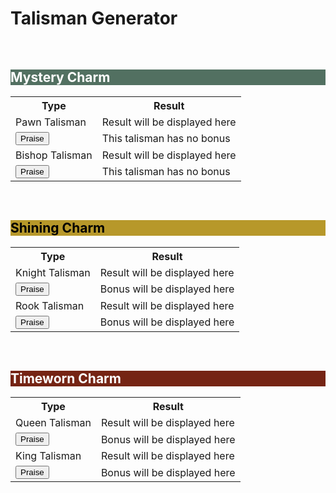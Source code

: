 <!DOCTYPE html>
<html lang="en">
<head>
    <meta charset="UTF-8">
    <meta name="viewport" content="width=device-width, initial-scale=1.0">
    <title>Talisman Generator</title>
    <link rel="stylesheet" href="style.css">
</head>
<body>
    <h1>Talisman Generator</h1>
    <br>
    <!-- Mystery Charm -->
    <h2 style="background-color: #527061; color: white;">Mystery Charm</h2>
    <table>
        <tr>
            <th class="type">Type</th>
            <th class="result-cell">Result</th>
        </tr>
        <tr>
            <td>Pawn Talisman</td>
            <td class="result" id="pawnResult">Result will be displayed here</td>
        </tr>
        <tr>
            <td class="button-cell"><button id="generatePawnButton">Praise</button></td>
            <td class="result" id="pawnBonus">This talisman has no bonus</td>
        </tr>
        <tr>
            <td>Bishop Talisman</td>
            <td class="result" id="bishopResult">Result will be displayed here</td>
        </tr>
        <tr>
            <td class="button-cell"><button id="generateBishopButton">Praise</button></td>
            <td class="result" id="bishopBonus">This talisman has no bonus</td>
        </tr>
    </table>
    <br>    
    <!-- Shining Charm -->
    <h2 style="background-color: #B7982A; color: black;">Shining Charm</h2>
    <table>
        <tr>
            <th class="type">Type</th>
            <th class="result-cell">Result</th>
        </tr>
        <tr>
            <td>Knight Talisman</td>
            <td class="result" id="knightResult">Result will be displayed here</td>
        </tr>
        <tr>
            <td class="button-cell"><button id="generateKnightButton">Praise</button></td>
            <td class="result" id="knightBonus">Bonus will be displayed here</td>
        </tr>
        <tr>
            <td>Rook Talisman</td>
            <td class="result" id="rookResult">Result will be displayed here</td>
        </tr>
        <tr>
            <td class="button-cell"><button id="generateRookButton">Praise</button></td>
            <td class="result" id="rookBonus">Bonus will be displayed here</td>
        </tr>
    </table>
    <br>    
    <!-- Timeworn Charm -->
    <h2 style="background-color: #752414; color: white;">Timeworn Charm</h2>
    <table>
        <tr>
            <th class="type">Type</th>
            <th class="result-cell">Result</th>
        </tr>
        <tr>
            <td>Queen Talisman</td>
            <td class="result" id="queenResult">Result will be displayed here</td>
        </tr>
        <tr>
            <td class="button-cell"><button id="generateQueenButton">Praise</button></td>
            <td class="result" id="queenBonus">Bonus will be displayed here</td>
        </tr>
        <tr>
            <td>King Talisman</td>
            <td class="result" id="kingResult">Result will be displayed here</td>
        </tr>
        <tr>
            <td class="button-cell"><button id="generateKingButton">Praise</button></td>
            <td class="result" id="kingBonus">Bonus will be displayed here</td>
        </tr>
    </table>
    <script src="MainSkillRandom.js"></script>
    <script src="BonusRandom.js"></script>
</body>
</html>
